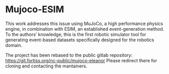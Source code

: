 # Mujoco-ESIM

This work addresses this issue using MuJoCo, a high performance physics engine, in combination with ESIM, an established event-generation method. To the authors’ knowledge, this is the first robotic simulator tool for generating event-based datasets specifically designed for the robotics domain.

The project has been rebased to the public gitlab repository:
https://git.fortiss.org/nc-public/mujoco-eleanor 
Please redirect there for cloning and contacting the mantainers.
